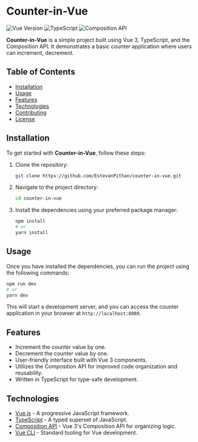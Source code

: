 # Counter-in-Vue

![Vue Version](https://img.shields.io/badge/Vue-3.x-brightgreen.svg)
![TypeScript](https://img.shields.io/badge/TypeScript-4.x-blue.svg)
![Composition API](https://img.shields.io/badge/Composition%20API-Enabled-yellow.svg)

**Counter-in-Vue** is a simple project built using Vue 3, TypeScript, and the Composition API. It demonstrates a basic counter application where users can increment, decrement.

## Table of Contents

- [Installation](#installation)
- [Usage](#usage)
- [Features](#features)
- [Technologies](#technologies)
- [Contributing](#contributing)
- [License](#license)

## Installation

To get started with **Counter-in-Vue**, follow these steps:

1. Clone the repository:

   ```bash
   git clone https://github.com/EstevanPithan/counter-in-vue.git
   ```

2. Navigate to the project directory:

   ```bash
   cd counter-in-vue
   ```

3. Install the dependencies using your preferred package manager:

   ```bash
   npm install
   # or
   yarn install
   ```

## Usage

Once you have installed the dependencies, you can run the project using the following commands:

```bash
npm run dev
# or
yarn dev
```

This will start a development server, and you can access the counter application in your browser at `http://localhost:8080`.

## Features

- Increment the counter value by one.
- Decrement the counter value by one.
- User-friendly interface built with Vue 3 components.
- Utilizes the Composition API for improved code organization and reusability.
- Written in TypeScript for type-safe development.

## Technologies

- [Vue.js](https://vuejs.org/) - A progressive JavaScript framework.
- [TypeScript](https://www.typescriptlang.org/) - A typed superset of JavaScript.
- [Composition API](https://composition-api.vuejs.org/) - Vue 3's Composition API for organizing logic.
- [Vue CLI](https://cli.vuejs.org/) - Standard tooling for Vue development.
